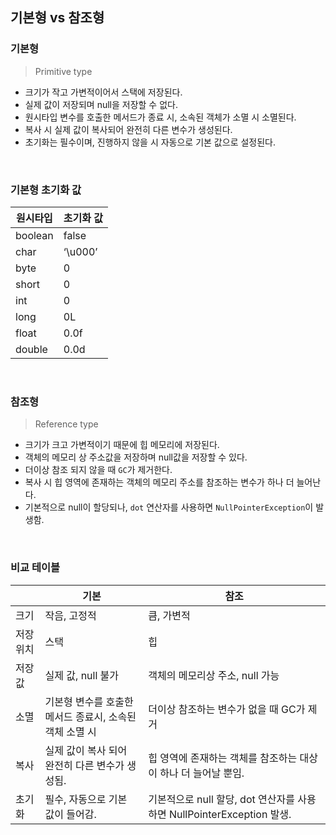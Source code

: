 ## 기본형 vs 참조형

### 기본형

> Primitive type

- 크기가 작고 가변적이어서 스택에 저장된다.
- 실제 값이 저장되며 null을 저장할 수 없다.
- 원시타입 변수를 호출한 메서드가 종료 시, 소속된 객체가 소멸 시 소멸된다.
- 복사 시 실제 값이 복사되어 완전히 다른 변수가 생성된다.
- 초기화는 필수이며, 진행하지 않을 시 자동으로 기본 값으로 설정된다.
<br/>

### 기본형 초기화 값

| 원시타입 | 초기화 값 |
| --- | --- |
| boolean | false |
| char | ‘\u000’ |
| byte | 0 |
| short | 0 |
| int | 0 |
| long | 0L |
| float | 0.0f |
| double | 0.0d |
<br/>

### 참조형

> Reference type

- 크기가 크고 가변적이기 때문에 힙 메모리에 저장된다.
- 객체의 메모리 상 주소값을 저장하며 null값을 저장할 수 있다.
- 더이상 참조 되지 않을 때 `GC`가 제거한다.
- 복사 시 힙 영역에 존재하는 객체의 메모리 주소를 참조하는 변수가 하나 더 늘어난다.
- 기본적으로 null이 할당되나, `dot` 연산자를 사용하면 `NullPointerException`이 발생함.
<br/>

### 비교 테이블
|  | 기본 | 참조 |
| --- | --- | --- |
| 크기 | 작음, 고정적 | 큼, 가변적 |
| 저장 위치 | 스택 | 힙 |
| 저장 값 | 실제 값, null 불가 | 객체의 메모리상 주소, null 가능 |
| 소멸 | 기본형 변수를 호출한 메서드 종료시, 소속된 객체 소멸 시 | 더이상 참조하는 변수가 없을 때 GC가 제거 |
| 복사 | 실제 값이 복사 되어 완전히 다른 변수가 생성됨. | 힙 영역에 존재하는 객체를 참조하는 대상이 하나 더 늘어날 뿐임. |
| 초기화 | 필수, 자동으로 기본 값이 들어감. | 기본적으로 null 할당, dot 연산자를 사용하면 NullPointerException 발생. |
